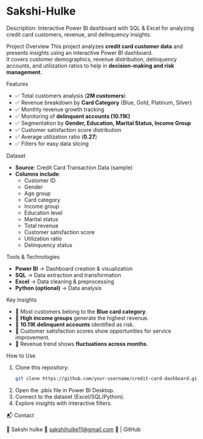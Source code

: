 # Sakshi-Hulke
Description: Interactive Power BI dashboard with SQL &amp; Excel for analyzing credit card customers, revenue, and delinquency insights.

Project Overview
This project analyzes **credit card customer data** and presents insights using an interactive Power BI dashboard.  
It covers customer demographics, revenue distribution, delinquency accounts, and utilization ratios to help in **decision-making and risk management**.

Features
- ✅ Total customers analysis (**2M customers**)  
- ✅ Revenue breakdown by **Card Category** (Blue, Gold, Platinum, Silver)  
- ✅ Monthly revenue growth tracking  
- ✅ Monitoring of **delinquent accounts (10.11K)**  
- ✅ Segmentation by **Gender, Education, Marital Status, Income Group**  
- ✅ Customer satisfaction score distribution  
- ✅ Average utilization ratio (**0.27**)  
- ✅ Filters for easy data slicing  


Dataset
- **Source**: Credit Card Transaction Data (sample)  
- **Columns include**:  
  - Customer ID  
  - Gender  
  - Age group  
  - Card category  
  - Income group  
  - Education level  
  - Marital status  
  - Total revenue  
  - Customer satisfaction score  
  - Utilization ratio  
  - Delinquency status  


Tools & Technologies
- **Power BI** → Dashboard creation & visualization  
- **SQL** → Data extraction and transformation  
- **Excel** → Data cleaning & preprocessing  
- **Python (optional)** → Data analysis  


Key Insights
- 🔹 Most customers belong to the **Blue card category**.  
- 🔹 **High income groups** generate the highest revenue.  
- 🔹 **10.11K delinquent accounts** identified as risk.  
- 🔹 Customer satisfaction scores show opportunities for service improvement.  
- 🔹 Revenue trend shows **fluctuations across months**.  

How to Use
1. Clone this repository:
   ```bash
   git clone https://github.com/your-username/credit-card-dashboard.git

2. Open the .pbix file in Power BI Desktop.
3. Connect to the dataset (Excel/SQL/Python).
4. Explore insights with interactive filters.

📬 Contact

👤 Sakshi hulke 
📧 sakshihulke11@gmail.com
🔗  | GitHub



